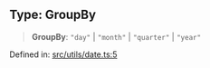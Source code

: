 
## Type: GroupBy

> **GroupBy**: `"day"` \| `"month"` \| `"quarter"` \| `"year"`

Defined in: [src/utils/date.ts:5](https://github.com/centrifuge/sdk/blob/7e5c9c56f5322c91813d51c7522dcd987e27a503/src/utils/date.ts#L5)
